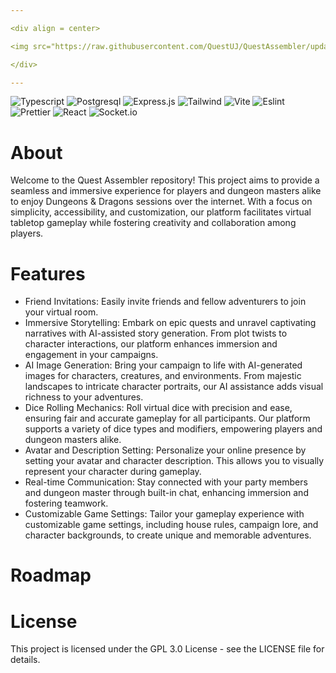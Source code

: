 ```yaml
---

<div align = center>

<img src="https://raw.githubusercontent.com/QuestUJ/QuestAssembler/update-readme/assets/header.svg" width="750" height="300" alt="banner">

</div>

---
```


![Typescript](https://img.shields.io/badge/TypeScript-007ACC?style=for-the-badge&logo=typescript&logoColor=white)
![Postgresql](https://img.shields.io/badge/PostgreSQL-316192?style=for-the-badge&logo=postgresql&logoColor=white)
![Express.js](https://img.shields.io/badge/express.js-%23404d59.svg?style=for-the-badge&logo=express&logoColor=%2361DAFB)
![Tailwind](https://img.shields.io/badge/Tailwind_CSS-38B2AC?style=for-the-badge&logo=tailwind-css&logoColor=white)
![Vite](https://img.shields.io/badge/vite-%23646CFF.svg?style=for-the-badge&logo=vite&logoColor=white)
![Eslint](https://img.shields.io/badge/eslint-3A33D1?style=for-the-badge&logo=eslint&logoColor=white)
![Prettier](https://img.shields.io/badge/prettier-1A2C34?style=for-the-badge&logo=prettier&logoColor=F7BA3E)
![React](https://img.shields.io/badge/React-20232A?style=for-the-badge&logo=react&logoColor=61DAFB)
![Socket.io](https://img.shields.io/badge/Socket.io-black?style=for-the-badge&logo=socket.io&badgeColor=010101)

# About

Welcome to the Quest Assembler repository! This project aims to provide a seamless and immersive experience for players and dungeon masters alike to enjoy Dungeons & Dragons sessions over the internet. With a focus on simplicity, accessibility, and customization, our platform facilitates virtual tabletop gameplay while fostering creativity and collaboration among players.

# Features

* Friend Invitations: Easily invite friends and fellow adventurers to join your virtual room.
* Immersive Storytelling: Embark on epic quests and unravel captivating narratives with AI-assisted story generation. From plot twists to character interactions, our platform enhances immersion and engagement in your campaigns.
* AI Image Generation: Bring your campaign to life with AI-generated images for characters, creatures, and environments. From majestic landscapes to intricate character portraits, our AI assistance adds visual richness to your adventures.
* Dice Rolling Mechanics: Roll virtual dice with precision and ease, ensuring fair and accurate gameplay for all participants. Our platform supports a variety of dice types and modifiers, empowering players and dungeon masters alike.
* Avatar and Description Setting: Personalize your online presence by setting your avatar and character description. This allows you to visually represent your character during gameplay.
* Real-time Communication: Stay connected with your party members and dungeon master through built-in chat, enhancing immersion and fostering teamwork.
* Customizable Game Settings: Tailor your gameplay experience with customizable game settings, including house rules, campaign lore, and character backgrounds, to create unique and memorable adventures.

# Roadmap

# License

This project is licensed under the GPL 3.0 License - see the LICENSE file for details.
